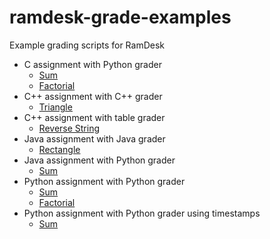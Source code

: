 # ramdesk-grade-examples
Example grading scripts for RamDesk

* C assignment with Python grader
    * [Sum](c_assignment_python_grader/sum/README.md)
    * [Factorial](c_assignment_python_grader/factorial/README.md)
* C++ assignment with C++ grader
    * [Triangle](c++_assignment_c++_grader/triangle/README.md)
* C++ assignment with table grader
    * [Reverse String](c++_assignment_table_grader/reverse_string/README.md)
* Java assignment with Java grader
    * [Rectangle](java_assignment_java_grader/rectangle/README.md)
* Java assignment with Python grader
    * [Sum](java_assignment_python_grader/sum/README.md)
* Python assignment with Python grader
    * [Sum](python_assignment_python_grader/sum/README.md)
    * [Factorial](python_assignment_python_grader/factorial/README.md)
* Python assignment with Python grader using timestamps
    * [Sum](timestamp_example_grader/README.md)
